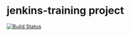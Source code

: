 # jenkins-training project
[![Build Status](http://ip10-0-0-3-cdv18nqcr9h0g21coes0-8080.direct.docker.labs.eazytraining.fr/buildStatus/icon?job=jenkins+project)](http://ip10-0-0-3-cdv18nqcr9h0g21coes0-8080.direct.docker.labs.eazytraining.fr/job/jenkins%20project/)
